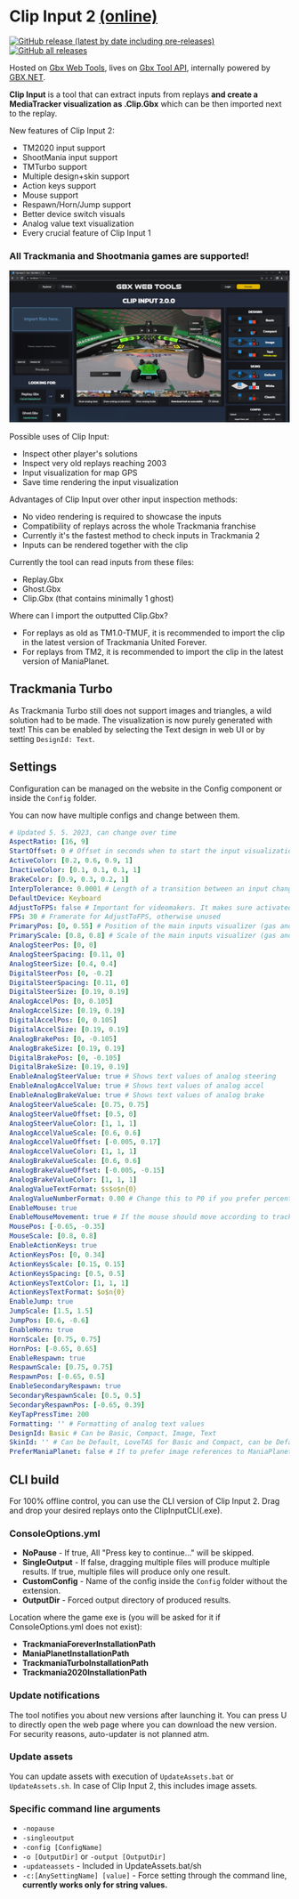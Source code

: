 # Clip Input 2 [(online)](https://gbx.bigbang1112.cz/tool/clip-input)

[![GitHub release (latest by date including pre-releases)](https://img.shields.io/github/v/release/BigBang1112-cz/clip-input?include_prereleases&style=for-the-badge)](https://github.com/BigBang1112-cz/clip-input/releases)
[![GitHub all releases](https://img.shields.io/github/downloads/BigBang1112-cz/clip-input/total?style=for-the-badge)](https://github.com/BigBang1112-cz/clip-input/releases)

Hosted on [Gbx Web Tools](https://github.com/bigbang1112-cz/gbx), lives on [Gbx Tool API](https://github.com/bigbang1112-cz/gbx-tool-api), internally powered by [GBX.NET](https://github.com/BigBang1112/gbx-net).

**Clip Input** is a tool that can extract inputs from replays **and create a MediaTracker visualization as .Clip.Gbx** which can be then imported next to the replay.

New features of Clip Input 2:
- TM2020 input support
- ShootMania input support
- TMTurbo support
- Multiple design+skin support
- Action keys support
- Mouse support
- Respawn/Horn/Jump support
- Better device switch visuals
- Analog value text visualization
- Every crucial feature of Clip Input 1

### All Trackmania and Shootmania games are supported!

![ClipInput 2 Web UI](ClipInput2WebUI.jpg "ClipInput2WebUI")

Possible uses of Clip Input:
- Inspect other player's solutions
- Inspect very old replays reaching 2003
- Input visualization for map GPS
- Save time rendering the input visualization

Advantages of Clip Input over other input inspection methods:
- No video rendering is required to showcase the inputs
- Compatibility of replays across the whole Trackmania franchise
- Currently it's the fastest method to check inputs in Trackmania 2
- Inputs can be rendered together with the clip

Currently the tool can read inputs from these files:
- Replay.Gbx
- Ghost.Gbx
- Clip.Gbx (that contains minimally 1 ghost)

Where can I import the outputted Clip.Gbx?
- For replays as old as TM1.0-TMUF, it is recommended to import the clip in the latest version of Trackmania United Forever.
- For replays from TM2, it is recommended to import the clip in the latest version of ManiaPlanet.

## Trackmania Turbo

As Trackmania Turbo still does not support images and triangles, a wild solution had to be made. The visualization is now purely generated with text! This can be enabled by selecting the Text design in web UI or by setting `DesignId: Text`.

## Settings

Configuration can be managed on the website in the Config component or inside the `Config` folder.

You can now have multiple configs and change between them.

```yml
# Updated 5. 5. 2023, can change over time
AspectRatio: [16, 9]
StartOffset: 0 # Offset in seconds when to start the input visualization
ActiveColor: [0.2, 0.6, 0.9, 1]
InactiveColor: [0.1, 0.1, 0.1, 1]
BrakeColor: [0.9, 0.3, 0.2, 1]
InterpTolerance: 0.0001 # Length of a transition between an input change (if represented by triangles). It should stay very low.
DefaultDevice: Keyboard
AdjustToFPS: false # Important for videomakers. It makes sure activated state is at least 1 frame long.
FPS: 30 # Framerate for AdjustToFPS, otherwise unused
PrimaryPos: [0, 0.55] # Position of the main inputs visualizer (gas and steer)
PrimaryScale: [0.8, 0.8] # Scale of the main inputs visualizer (gas and steer)
AnalogSteerPos: [0, 0]
AnalogSteerSpacing: [0.11, 0]
AnalogSteerSize: [0.4, 0.4]
DigitalSteerPos: [0, -0.2]
DigitalSteerSpacing: [0.11, 0]
DigitalSteerSize: [0.19, 0.19]
AnalogAccelPos: [0, 0.105]
AnalogAccelSize: [0.19, 0.19]
DigitalAccelPos: [0, 0.105]
DigitalAccelSize: [0.19, 0.19]
AnalogBrakePos: [0, -0.105]
AnalogBrakeSize: [0.19, 0.19]
DigitalBrakePos: [0, -0.105]
DigitalBrakeSize: [0.19, 0.19]
EnableAnalogSteerValue: true # Shows text values of analog steering
EnableAnalogAccelValue: true # Shows text values of analog accel
EnableAnalogBrakeValue: true # Shows text values of analog brake
AnalogSteerValueScale: [0.75, 0.75]
AnalogSteerValueOffset: [0.5, 0]
AnalogSteerValueColor: [1, 1, 1]
AnalogAccelValueScale: [0.6, 0.6]
AnalogAccelValueOffset: [-0.005, 0.17]
AnalogAccelValueColor: [1, 1, 1]
AnalogBrakeValueScale: [0.6, 0.6]
AnalogBrakeValueOffset: [-0.005, -0.15]
AnalogBrakeValueColor: [1, 1, 1]
AnalogValueTextFormat: $s$o$n{0}
AnalogValueNumberFormat: 0.00 # Change this to P0 if you prefer percentages
EnableMouse: true
EnableMouseMovement: true # If the mouse should move according to tracked mouse movements or stay still regardless
MousePos: [-0.65, -0.35]
MouseScale: [0.8, 0.8]
EnableActionKeys: true
ActionKeysPos: [0, 0.34]
ActionKeysScale: [0.15, 0.15]
ActionKeysSpacing: [0.5, 0.5]
ActionKeysTextColor: [1, 1, 1]
ActionKeysTextFormat: $o$n{0}
EnableJump: true
JumpScale: [1.5, 1.5]
JumpPos: [0.6, -0.6]
EnableHorn: true
HornScale: [0.75, 0.75]
HornPos: [-0.65, 0.65]
EnableRespawn: true
RespawnScale: [0.75, 0.75]
RespawnPos: [-0.65, 0.5]
EnableSecondaryRespawn: true
SecondaryRespawnScale: [0.5, 0.5]
SecondaryRespawnPos: [-0.65, 0.39]
KeyTapPressTime: 200
Formatting: '' # Formatting of analog text values
DesignId: Basic # Can be Basic, Compact, Image, Text
SkinId: '' # Can be Default, LoveTAS for Basic and Compact, can be Default, White, Classic for Image
PreferManiaPlanet: false # If to prefer image references to ManiaPlanet Documents folder structure
```

## CLI build

For 100% offline control, you can use the CLI version of Clip Input 2. Drag and drop your desired replays onto the ClipInputCLI(.exe).

### ConsoleOptions.yml

- **NoPause** - If true, All "Press key to continue..." will be skipped.
- **SingleOutput** - If false, dragging multiple files will produce multiple results. If true, multiple files will produce only one result.
- **CustomConfig** - Name of the config inside the `Config` folder without the extension.
- **OutputDir** - Forced output directory of produced results.

Location where the game exe is (you will be asked for it if ConsoleOptions.yml does not exist):

- **TrackmaniaForeverInstallationPath**
- **ManiaPlanetInstallationPath**
- **TrackmaniaTurboInstallationPath** 
- **Trackmania2020InstallationPath**

### Update notifications

The tool notifies you about new versions after launching it. You can press U to directly open the web page where you can download the new version. For security reasons, auto-updater is not planned atm.

### Update assets

You can update assets with execution of `UpdateAssets.bat` or `UpdateAssets.sh`. In case of Clip Input 2, this includes image assets.

### Specific command line arguments

- `-nopause`
- `-singleoutput`
- `-config [ConfigName]`
- `-o [OutputDir]` or `-output [OutputDir]`
- `-updateassets` - Included in UpdateAssets.bat/sh
- `-c:[AnySettingName] [value]` - Force setting through the command line, **currently works only for string values.**
